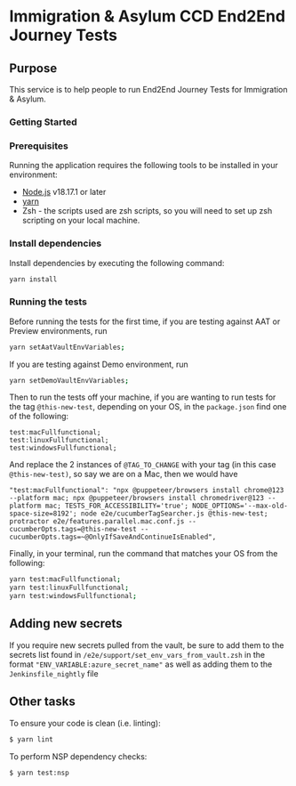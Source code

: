 # Immigration & Asylum CCD End2End Journey Tests

## Purpose

This service is to help people to run End2End Journey Tests for Immigration & Asylum.

### Getting Started

### Prerequisites

Running the application requires the following tools to be installed in your environment:

- [Node.js](https://nodejs.org/) v18.17.1 or later
- [yarn](https://yarnpkg.com/)
- Zsh - the scripts used are zsh scripts, so you will need to set up zsh scripting on your local machine.

### Install dependencies

Install dependencies by executing the following command:

```bash
yarn install
```

### Running the tests

Before running the tests for the first time, if you are testing against AAT or Preview environments, run

```bash
yarn setAatVaultEnvVariables;
```

If you are testing against Demo environment, run

```bash
yarn setDemoVaultEnvVariables;
```

Then to run the tests off your machine, if you are wanting to run tests for the tag `@this-new-test`, depending on your OS, in the `package.json` find one of the following:

```
test:macFullfunctional;
test:linuxFullfunctional;
test:windowsFullfunctional;
```

And replace the 2 instances of `@TAG_TO_CHANGE` with your tag (in this case `@this-new-test)`, so say we are on a Mac, then we would have

```
"test:macFullfunctional": "npx @puppeteer/browsers install chrome@123 --platform mac; npx @puppeteer/browsers install chromedriver@123 --platform mac; TESTS_FOR_ACCESSIBILITY='true'; NODE_OPTIONS='--max-old-space-size=8192'; node e2e/cucumberTagSearcher.js @this-new-test; protractor e2e/features.parallel.mac.conf.js --cucumberOpts.tags=@this-new-test --cucumberOpts.tags=~@OnlyIfSaveAndContinueIsEnabled",
```

Finally, in your terminal, run the command that matches your OS from the following:

```bash
yarn test:macFullfunctional;
yarn test:linuxFullfunctional;
yarn test:windowsFullfunctional;
```

## Adding new secrets

If you require new secrets pulled from the vault, be sure to add them to the secrets list found in `/e2e/support/set_env_vars_from_vault.zsh` in the format `"ENV_VARIABLE:azure_secret_name"` as well as adding them to the `Jenkinsfile_nightly` file

## Other tasks

To ensure your code is clean (i.e. linting):

```bash
$ yarn lint
```

To perform NSP dependency checks:

```bash
$ yarn test:nsp
```
